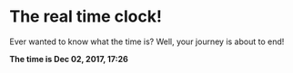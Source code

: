 # The real time clock!

Ever wanted to know what the time is? Well, your journey is about to end!

**The time is Dec 02, 2017, 17:26**